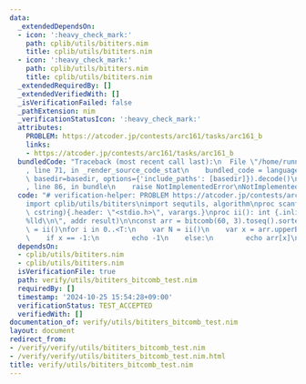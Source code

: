 ```yaml
---
data:
  _extendedDependsOn:
  - icon: ':heavy_check_mark:'
    path: cplib/utils/bititers.nim
    title: cplib/utils/bititers.nim
  - icon: ':heavy_check_mark:'
    path: cplib/utils/bititers.nim
    title: cplib/utils/bititers.nim
  _extendedRequiredBy: []
  _extendedVerifiedWith: []
  _isVerificationFailed: false
  _pathExtension: nim
  _verificationStatusIcon: ':heavy_check_mark:'
  attributes:
    PROBLEM: https://atcoder.jp/contests/arc161/tasks/arc161_b
    links:
    - https://atcoder.jp/contests/arc161/tasks/arc161_b
  bundledCode: "Traceback (most recent call last):\n  File \"/home/runner/.local/lib/python3.10/site-packages/onlinejudge_verify/documentation/build.py\"\
    , line 71, in _render_source_code_stat\n    bundled_code = language.bundle(stat.path,\
    \ basedir=basedir, options={'include_paths': [basedir]}).decode()\n  File \"/home/runner/.local/lib/python3.10/site-packages/onlinejudge_verify/languages/nim.py\"\
    , line 86, in bundle\n    raise NotImplementedError\nNotImplementedError\n"
  code: "# verification-helper: PROBLEM https://atcoder.jp/contests/arc161/tasks/arc161_b\n\
    import cplib/utils/bititers\nimport sequtils, algorithm\nproc scanf(formatstr:\
    \ cstring){.header: \"<stdio.h>\", varargs.}\nproc ii(): int {.inline.} = scanf(\"\
    %lld\\n\", addr result)\n\nconst arr = bitcomb(60, 3).toseq().sorted()\nvar T\
    \ = ii()\nfor i in 0..<T:\n    var N = ii()\n    var x = arr.upperBound(N)-1\n\
    \    if x == -1:\n        echo -1\n    else:\n        echo arr[x]\n"
  dependsOn:
  - cplib/utils/bititers.nim
  - cplib/utils/bititers.nim
  isVerificationFile: true
  path: verify/utils/bititers_bitcomb_test.nim
  requiredBy: []
  timestamp: '2024-10-25 15:54:28+09:00'
  verificationStatus: TEST_ACCEPTED
  verifiedWith: []
documentation_of: verify/utils/bititers_bitcomb_test.nim
layout: document
redirect_from:
- /verify/verify/utils/bititers_bitcomb_test.nim
- /verify/verify/utils/bititers_bitcomb_test.nim.html
title: verify/utils/bititers_bitcomb_test.nim
---
```


